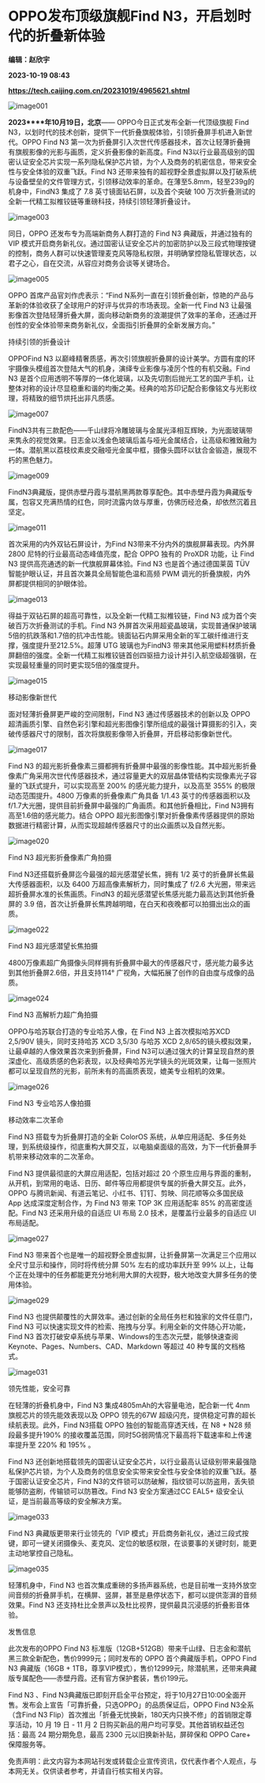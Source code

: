 # OPPO发布顶级旗舰Find N3，开启划时代的折叠新体验
**编辑：赵欣宇**

**2023-10-19 08:43**

**https://tech.caijing.com.cn/20231019/4965621.shtml**

![image001](https://tx1.cdn.caijing.com.cn/2023/1019/1697702914611.jpg)

**2023****年10月19日，北京**—— OPPO今日正式发布全新一代顶级旗舰 Find N3，以划时代的技术创新，提供下一代折叠旗舰体验，引领折叠屏手机进入新世代。OPPO Find N3 第一次为折叠屏引入次世代传感器技术，首次让轻薄折叠拥有旗舰影像的光影与画质，定义折叠影像的新高度。Find N3以行业最高级别的国密认证安全芯片实现一系列隐私保护芯片锁，为个人及商务的机密信息，带来安全性与安全体验的双重飞跃。Find N3 还带来独有的超视野全景虚拟屏以及打破系统与设备壁垒的文件管理方式，引领移动效率的革命。在薄至5.8mm，轻至239g的机身中，FindN3 集成了 7.8 英寸镜面钻石屏，以及首个突破 100 万次折叠测试的全新一代精工拟椎铰链等重磅科技，持续引领轻薄折叠设计。

![image003](https://tx1.cdn.caijing.com.cn/2023/1019/1697702943114.jpg)

同日，OPPO 还发布专为高端新商务人群打造的 Find N3 典藏版，并通过独有的 VIP 模式开启商务新礼仪。通过国密认证安全芯片的加密防护以及三段式物理按键的控制，商务人群可以快速管理麦克风等隐私权限，并明确掌控隐私管理状态，以君子之心，自在交流，从容应对商务会谈等关键场合。

![image005](https://tx2.cdn.caijing.com.cn/2023/1019/1697702955603.jpg)

OPPO 首席产品官刘作虎表示：“Find N系列一直在引领折叠创新，惊艳的产品与革新的体验收获了全球用户的好评与优异的市场表现。全新一代 Find N3 让最强影像首次登陆轻薄折叠大屏，面向移动新商务的浪潮提供了效率的革命，还通过开创性的安全体验带来商务新礼仪，全面指引折叠屏的全新发展方向。”

持续引领的折叠设计

OPPOFind N3 以巅峰精奢质感，再次引领旗舰折叠屏的设计美学。方圆有度的环宇摄像头模组首次登陆大气的机身，演绎专业影像与凌厉个性的有机交融。Find N3 是首个应用透明不等厚的一体化玻璃，以及先切割后抛光工艺的国产手机，让整体对称的设计尽显稳重和谐的均衡之美。经典的哈苏印记配合影像铭文与光影纹理，将精致的细节烘托出非凡质感。

![image007](https://img6.caijing.com.cn/2023/1019/1697702969356.jpg)

FindN3共有三款配色——千山绿将冷雕玻璃与金属光泽相互辉映，为光面玻璃带来隽永的视觉效果。日志金以浅金色玻璃后盖与哑光金属结合，让高级和雅致融为一体。潜航黑以荔枝纹素皮交融哑光金属中框，摄像头圆环以钛合金锻造，展现不朽的黑色魅力。

![image009](https://img1.caijing.com.cn/2023/1019/1697703047235.jpg)

FindN3典藏版，提供赤壁丹霞与潜航黑两款尊享配色。其中赤壁丹霞为典藏版专属，包容又充满热情的红色，同时流露内敛与厚重，仿佛历经沧桑，却依然沉着且坚定。

![image011](https://tx2.cdn.caijing.com.cn/2023/1019/1697703057134.jpg)

首次采用的内外双钻石屏设计，为Find N3带来不分内外的旗舰屏幕表现。内外屏 2800 尼特的行业最高动态峰值亮度，配合 OPPO 独有的 ProXDR 功能，让 Find N3 提供高亮通透的新一代旗舰屏幕体验。Find N3 也是首个通过德国莱茵 TÜV 智能护眼认证，并且首次兼具全局智能色温和高频 PWM 调光的折叠旗舰，内外屏都提供相同的护眼体验。

![image013](https://tx1.cdn.caijing.com.cn/2023/1019/1697703083714.jpg)

得益于双钻石屏的超高可靠性，以及全新一代精工拟椎铰链，Find N3 成为首个突破百万次折叠测试的手机。Find N3 外屏首次采用超瓷晶玻璃，实现普通保护玻璃5倍的抗跌落和1.7倍的抗冲击性能。镜面钻石内屏采用全新的军工碳纤维进行支撑，强度提升至212.5%。超薄 UTG 玻璃也为FindN3 带来其他采用塑料材质折叠屏翻倍的强度。全新一代精工拟椎铰链首创四驱扭力设计并引入航空级超强钢，在实现最轻重量的同时更实现5倍的强度提升。

![image015](https://img5.caijing.com.cn/2023/1019/1697703093158.jpg)

移动影像新世代

面对轻薄折叠屏更严峻的空间限制，Find N3 通过传感器技术的创新以及 OPPO 超清画质引擎、自然色彩引擎和超光影图像引擎所组成的最强计算摄影的引入，突破传感器尺寸的限制，首次将旗舰影像带入折叠屏，开启移动影像新世代。

![image017](https://img1.caijing.com.cn/2023/1019/1697703103519.jpg)

Find N3 的超光影折叠像素三摄都拥有折叠屏中最强的影像性能。其中超光影折叠像素广角采用次世代传感器技术，通过容量更大的双层晶体管结构实现像素光子容量的飞跃式提升，可以实现高至 200% 的感光能力提升，以及高至 355% 的极限动态范围提升。4800 万像素的折叠像素广角具备 1/1.43 英寸的传感器面积以及f/1.7大光圈，提供目前折叠屏中最强的广角画质。和其他折叠相比，Find N3拥有高至1.6倍的感光能力。结合 OPPO 超光影图像引擎对折叠像素传感器提供的原始数据进行精密计算，从而实现超越传感器尺寸的出众画质以及自然光影。

![image020](https://img4.caijing.com.cn/2023/1019/1697703131993.gif)

Find N3 超光影折叠像素广角拍摄

Find N3还搭载折叠屏迄今最强的超光感潜望长焦，拥有 1/2 英寸的折叠屏长焦最大传感器面积，以及 6400 万超高像素解析力，同时集成了 f/2.6 大光圈，带来远超折叠屏水准的长焦画质。FindN3 的超光感潜望长焦感光能力最高达到其他折叠屏的 3.9 倍，首次让折叠屏长焦跨越明暗，在白天和夜晚都可以拍摄出出众的画质。

![image022](https://tx3.cdn.caijing.com.cn/2023/1019/1697703145388.gif)

Find N3 超光感潜望长焦拍摄

4800万像素超广角摄像头同样拥有折叠屏中最大的传感器尺寸，感光能力最多达到其他折叠屏2.6倍，并且支持114° 广视角，大幅拓展了创作的自由度与成像的品质。

![image024](https://tx3.cdn.caijing.com.cn/2023/1019/1697703171320.gif)

Find N3 高解析力超广角拍摄

OPPO与哈苏联合打造的专业哈苏人像，在 Find N3 上首次模拟哈苏XCD 2,5/90V 镜头，同时支持哈苏 XCD 3,5/30 与哈苏 XCD 2,8/65的镜头模拟效果，让最卓越的人像效果首次来到折叠屏，Find N3可以通过强大的计算呈现自然的景深虚化、高级质感的色彩表现，以及经典哈苏光学镜头的光斑效果，让每一张照片都可以呈现自然的光影，前所未有的高画质表现，媲美专业相机的效果。

![image026](https://img3.caijing.com.cn/2023/1019/1697703185490.gif)

Find N3 专业哈苏人像拍摄

移动效率二次革命

Find N3 搭载专为折叠屏打造的全新 ColorOS 系统，从单应用适配、多任务处理，到系统级操作，彻底重构大屏交互，以电脑桌面级的高效，为下一代折叠屏手机带来移动效率的二次革命。

Find N3 提供最彻底的大屏应用适配，包括对超过 20 个原生应用与界面的重制，从开机，到常用的电话、日历、邮件等应用都提供专属的折叠大屏交互。此外，OPPO 与腾讯新闻、有道云笔记、小红书、钉钉、剪映、同花顺等众多国民级 App 达成深度定制合作，为 Find N3 带来 TOP 3K 应用适配率 85% 的高密度适配。Find N3 还采用升级的自适应 UI 布局 2.0 技术，是覆盖行业最多的自适应 UI 布局适配。

![image027](https://tx1.cdn.caijing.com.cn/2023/1019/1697703199970.jpg)

Find N3 带来首个也是唯一的超视野全景虚拟屏，让折叠屏第一次满足三个应用以全尺寸显示和操作，同时将传统分屏 50% 左右的成功率跃升至 99% 以上，让每个正在处理中的任务都能更充分地利用大屏的大视野，极大地改变大屏多任务的使用体验。

![image029](https://tx1.cdn.caijing.com.cn/2023/1019/1697703218660.jpg)

Find N3 也提供颠覆性的大屏效率。通过创新的全局任务栏和独家的文件任意门， Find N3 可以快速实现文件的检索、拖拽与分享。利用全新的文件随心开功能，Find N3 首次打破安卓系统与苹果、Windows的生态次元壁，能够快速查阅Keynote、Pages、Numbers、CAD、Markdown 等超过 40 种专属的文档格式。

![image031](https://tx3.cdn.caijing.com.cn/2023/1019/1697703227281.jpg)

领先性能，安全可靠

在轻薄的折叠机身中，Find N3 集成4805mAh的大容量电池，配合新一代 4nm 旗舰芯片的领先能效表现以及 OPPO 领先的67W 超级闪充，提供稳定可靠的超长续航表现。此外，Find N3搭载 OPPO 独创的智能高穿透天线，在 N8 + N28 频段最多提升190% 的接收覆盖范围，同时5G弱网情况下最高将下载速率和上传速率提升至 220% 和 195% 。

Find N3 还创新地搭载领先的国密认证安全芯片，以行业最高认证级别带来最强隐私保护芯片锁，为个人及商务的信息安全实带来安全性与安全体验的双重飞跃。基于国密认证安全芯片，Find N3的文件锁可以防破解，指纹锁可以防盗用，丢失锁能够防盗刷，传输锁可以防篡改。Find N3 安全方案通过CC EAL5+ 级安全认证，是当前最高等级的安全解决方案。

![image033](https://tx2.cdn.caijing.com.cn/2023/1019/1697703247503.jpg)

Find N3 典藏版更带来行业领先的「VIP 模式」开启商务新礼仪，通过三段式按键，即可一键关闭摄像头、麦克风、定位的敏感权限，在谈要事的关键时刻，能更主动地掌控自己隐私。

![image035](https://img1.caijing.com.cn/2023/1019/1697703257294.jpg)

轻薄机身中，Find N3 也首次集成重磅的多扬声器系统，也是目前唯一支持外放空间音频的折叠屏手机，在横屏、竖屏，甚至是悬停状态下，都可以提供澎湃的音频效果。Find N3 还支持杜比全景声以及杜比视界，提供最具沉浸感的折叠影音体验。

发售信息

此次发布的OPPO Find N3 标准版（12GB+512GB）带来千山绿、日志金和潜航黑三款全新配色，售价9999元；同时发布的 OPPO 首个典藏版手机，OPPO Find N3 典藏版（16GB + 1TB，尊享VIP模式），售价12999元，除潜航黑，还带来典藏版专属配色——赤壁丹霞。还有官方保护套装，售价199元。

Find N3 、Find N3典藏版已即刻开启全平台预定，将于10月27日10:00全面开售。发布会上宣告「可靠折叠，只选OPPO」的品质保证后，OPPO Find N3全系（含Find N3 Flip）首次推出「折叠无忧换新，180天内只换不修」的首销限定尊享活动，10 月 19 日 - 11 月 2 日购买新品的用户均可享受。其他首销权益还包括：最高 24 期分期免息，最高 2300 元以旧换新补贴，屏碎保和 OPPO Care+ 保障服务等。

免责声明：此文内容为本网站刊发或转载企业宣传资讯，仅代表作者个人观点，与本网无关。仅供读者参考，并请自行核实相关内容。